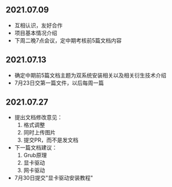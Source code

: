 ## 2021.07.09
* 互相认识，友好合作
* 项目基本情况介绍
* 下周二晚7点会议，定中期考核前5篇文档内容

## 2021.07.13
* 确定中期前5篇文档主题为双系统安装相关以及相关衍生技术介绍
* 7月23日交第一篇文件，以后每周一篇

## 2021.07.27
* 提出文档修改意见：
  1. 格式调整
  2. 同时上传图片
  3. 提交PR，而不是发文档
* 下一篇文档建议：
  1. Grub原理
  2. 显卡驱动
  3. 网卡驱动 
* 7月30日提交"显卡驱动安装教程"
 
